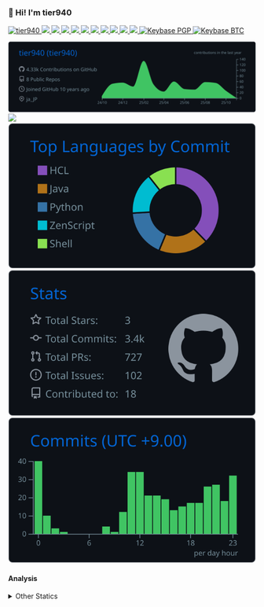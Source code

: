 ### 👋 Hi! I'm tier940

<p align="left"> 
  <a href="https://github.com/tier940/tier940/">
    <img src="https://komarev.com/ghpvc/?username=tier940" alt="tier940" />
  </a>
  <a href="http://twitter.com/tier940">
    <img height="20" src="https://img.shields.io/twitter/follow/tier940?label=Twitter&logo=twitter&style=flat" />
  </a>
  <a href="https://github.com/tier940">
    <img height="20" src="https://img.shields.io/github/followers/tier940?label=follow&logo=github&style=flat" />
  </a>
  <a href="https://www.reddit.com/user/tier940">
    <img height="20" src="https://img.shields.io/reddit/user-karma/combined/tier940?label=Reddit&logo=reddit&style=flat" />
  </a>
  <a href="https://stackoverflow.com/users/17317833/tier940">
    <img height="20" src="https://img.shields.io/stackexchange/stackoverflow/r/17317833?label=StackOverflow&logo=stack-overflow&style=flat" />
  </a>
  <a href="https://zenn.dev/tier940">
    <img height="20" src="https://zenn.badge.nikaera.com/s/tier940/likes" />
  </a>
  <a href="https://zenn.dev/tier940">
    <img height="20" src="https://zenn.badge.nikaera.com/s/tier940/followers" />
  </a>
  <a href="https://zenn.dev/tier940">
    <img height="20" src="https://zenn.badge.nikaera.com/s/tier940/articles" />
  </a>
  <a href="http://qiita.com/tier940">
    <img height="20" src="https://qiita-badge.apiapi.app/s/tier940/posts.svg" />
  </a>
  <a href="http://qiita.com/tier940">
    <img height="20" src="https://qiita-badge.apiapi.app/s/tier940/contributions.svg" />
  </a>
  <a href="https://github.com/tier940/tier940/">
    <img height="20" src="https://github.com/tier940/tier940/actions/workflows/main.yml/badge.svg" />
  </a>
  <a href="https://keybase.io/tier940">
    <img alt="Keybase PGP" src="https://img.shields.io/keybase/pgp/tier940">
  </a>
  <a href="https://keybase.io/tier940">
    <img alt="Keybase BTC" src="https://img.shields.io/keybase/btc/tier940">
  </a>
</p>

[![](https://raw.githubusercontent.com/tier940/tier940/main/profile-summary-card-output/github_dark/0-profile-details.svg)](https://github.com/vn7n24fzkq/github-profile-summary-cards)
[![](https://raw.githubusercontent.com/tier940/tier940/main/profile-summary-card-output/github_dark/1-repos-per-language.svg)](https://github.com/vn7n24fzkq/github-profile-summary-cards) [![](https://raw.githubusercontent.com/tier940/tier940/main/profile-summary-card-output/github_dark/2-most-commit-language.svg)](https://github.com/vn7n24fzkq/github-profile-summary-cards)
[![](https://raw.githubusercontent.com/tier940/tier940/main/profile-summary-card-output/github_dark/3-stats.svg)](https://github.com/vn7n24fzkq/github-profile-summary-cards) [![](https://raw.githubusercontent.com/tier940/tier940/main/profile-summary-card-output/github_dark/4-productive-time.svg)](https://github.com/vn7n24fzkq/github-profile-summary-cards)


#### Analysis
<!-- <img height="150" src="https://github.com/tier940/tier940/blob/master/images/stat.svg" alt="Alternative Text"/> -->

<details>
  <summary>Other Statics</summary>
  <!--START_SECTION:waka-->
![Code Time](http://img.shields.io/badge/Code%20Time-2%2C501%20hrs%2051%20mins-blue)

**🐱 My GitHub Data** 

> 📦 7.7 kB Used in GitHub's Storage 
 > 
> 💼 Opted to Hire
 > 
> 📜 10 Public Repositories 
 > 
> 🔑 2 Private Repositories  
 > 
**I'm an Early 🐤** 

```text
🌞 Morning       78 commits       ████░░░░░░░░░░░░░░░░░░░░░   18.89 % 
🌆 Daytime      187 commits       ███████████░░░░░░░░░░░░░░   45.28 % 
🌃 Evening      118 commits       ███████░░░░░░░░░░░░░░░░░░   28.57 % 
🌙 Night         30 commits       █░░░░░░░░░░░░░░░░░░░░░░░░   07.26 % 

```
📅 **I'm Most Productive on Saturday** 

```text
Monday          45 commits       ██░░░░░░░░░░░░░░░░░░░░░░░   10.90 % 
Tuesday         55 commits       ███░░░░░░░░░░░░░░░░░░░░░░   13.32 % 
Wednesday       57 commits       ███░░░░░░░░░░░░░░░░░░░░░░   13.80 % 
Thursday        34 commits       ██░░░░░░░░░░░░░░░░░░░░░░░   08.23 % 
Friday          55 commits       ███░░░░░░░░░░░░░░░░░░░░░░   13.32 % 
Saturday       120 commits       ███████░░░░░░░░░░░░░░░░░░   29.06 % 
Sunday          47 commits       ██░░░░░░░░░░░░░░░░░░░░░░░   11.38 % 

```


📊 **This Week I Spent My Time On** 

```text
⌚︎ Time Zone: Asia/Tokyo

💬 Programming Languages: 
Other                    6 hrs 36 mins       ████████████████░░░░░░░░░   66.09 % 
INI                      59 mins             ██░░░░░░░░░░░░░░░░░░░░░░░   09.93 % 
XML                      57 mins             ██░░░░░░░░░░░░░░░░░░░░░░░   09.51 % 
Properties               45 mins             ██░░░░░░░░░░░░░░░░░░░░░░░   07.58 % 
Java                     18 mins             ░░░░░░░░░░░░░░░░░░░░░░░░░   03.15 % 

🔥 Editors: 
Browser                  5 hrs 39 mins       ██████████████░░░░░░░░░░░   56.54 % 
VS Code                  4 hrs 20 mins       ██████████░░░░░░░░░░░░░░░   43.46 % 

💻 Operating System: 
Windows                  9 hrs 52 mins       ████████████████████████░   98.72 % 
Linux                    7 mins              ░░░░░░░░░░░░░░░░░░░░░░░░░   01.28 % 

```

**I Mostly Code in PHP** 

```text
PHP                      3 repos             ███████░░░░░░░░░░░░░░░░░░   30.00 % 
Java                     2 repos             █████░░░░░░░░░░░░░░░░░░░░   20.00 % 
HCL                      1 repo              ██░░░░░░░░░░░░░░░░░░░░░░░   10.00 % 
Shell                    1 repo              ██░░░░░░░░░░░░░░░░░░░░░░░   10.00 % 
Python                   1 repo              ██░░░░░░░░░░░░░░░░░░░░░░░   10.00 % 

```


**Timeline**

![Chart not found](https://raw.githubusercontent.com/tier940/tier940/main/charts/bar_graph.png) 


 Last Updated on 19/02/2023 00:01:38 UTC
<!--END_SECTION:waka-->
</details>
